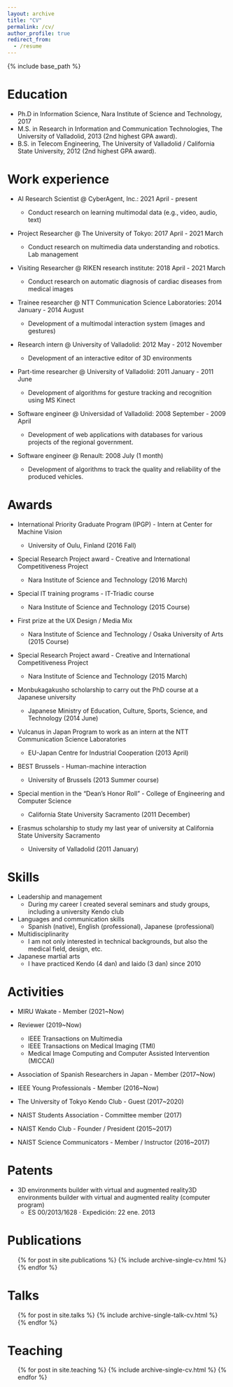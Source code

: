 ```yaml
---
layout: archive
title: "CV"
permalink: /cv/
author_profile: true
redirect_from:
  - /resume
---
```


{% include base_path %}

Education
======
* Ph.D in Information Science, Nara Institute of Science and Technology, 2017
* M.S. in Research in Information and Communication Technologies, The University of Valladolid, 2013 (2nd highest GPA award).
* B.S. in Telecom Engineering, The University of Valladolid / California State University, 2012 (2nd highest GPA award).

Work experience
======
* AI Research Scientist @ CyberAgent, Inc.: 2021 April - present
  * Conduct research on learning multimodal data (e.g., video, audio, text)

* Project Researcher @ The University of Tokyo: 2017 April - 2021 March
  * Conduct research on multimedia data understanding and robotics. Lab management

* Visiting Researcher @ RIKEN research institute: 2018 April - 2021 March
  * Conduct research on automatic diagnosis of cardiac diseases from medical images

* Trainee researcher @ NTT Communication Science Laboratories: 2014 January - 2014 August
  * Development of a multimodal interaction system (images and gestures)

* Research intern @ University of Valladolid: 2012 May - 2012 November
  * Development of an interactive editor of 3D environments

* Part-time researcher @ University of Valladolid: 2011 January - 2011 June
  * Development of algorithms for gesture tracking and recognition using MS Kinect

* Software engineer @ Universidad of Valladolid: 2008 September - 2009 April
  * Development of web applications with databases for various projects of the regional government.

* Software engineer @ Renault: 2008 July (1 month)
  * Development of algorithms to track the quality and reliability of the produced vehicles.

Awards
======
* International Priority Graduate Program (IPGP) - Intern at Center for Machine Vision
  * University of Oulu, Finland (2016 Fall)

* Special Research Project award - Creative and International Competitiveness Project
  * Nara Institute of Science and Technology (2016 March)

* Special lT training programs - IT-Triadic course
  * Nara Institute of Science and Technology (2015 Course)

* First prize at the UX Design / Media Mix
  * Nara Institute of Science and Technology / Osaka University of Arts (2015 Course)

* Special Research Project award - Creative and International Competitiveness Project
  * Nara Institute of Science and Technology (2015 March)

* Monbukagakusho scholarship to carry out the PhD course at a Japanese university
  * Japanese Ministry of Education, Culture, Sports, Science, and Technology (2014 June)

* Vulcanus in Japan Program to work as an intern at the NTT Communication Science Laboratories
  * EU-Japan Centre for Industrial Cooperation (2013 April)

* BEST Brussels - Human-machine interaction
  * University of Brussels (2013 Summer course)

* Special mention in the “Dean’s Honor Roll” - College of Engineering and Computer Science
  * California State University Sacramento (2011 December)

* Erasmus scholarship to study my last year of university at California State University Sacramento
  * University of Valladolid (2011 January)

Skills
======
* Leadership and management
  * During my career I created several seminars and study groups, including a university Kendo club
* Languages and communication skills
  * Spanish (native), English (professional), Japanese (professional)
* Multidisciplinarity
  * I am not only interested in technical backgrounds, but also the medical field, design, etc.
* Japanese martial arts
  * I have practiced Kendo (4 dan) and Iaido (3 dan) since 2010

Activities
======
* MIRU Wakate - Member (2021~Now)

* Reviewer (2019~Now)
  * IEEE Transactions on Multimedia
  * IEEE Transactions on Medical Imaging (TMI)
  * Medical Image Computing and Computer Assisted Intervention (MICCAI)

* Association of Spanish Researchers in Japan - Member (2017~Now)

* IEEE Young Professionals - Member (2016~Now)

* The University of Tokyo Kendo Club - Guest (2017~2020)

* NAIST Students Association - Committee member (2017)

* NAIST Kendo Club - Founder / President (2015~2017)

* NAIST Science Communicators - Member / Instructor (2016~2017)

Patents
======
* 3D environments builder with virtual and augmented reality3D environments builder with virtual and augmented reality (computer program)
  * ES 00/2013/1628 · Expedición: 22 ene. 2013

Publications
======
  <ul>{% for post in site.publications %}
    {% include archive-single-cv.html %}
  {% endfor %}</ul>
  
Talks
======
  <ul>{% for post in site.talks %}
    {% include archive-single-talk-cv.html %}
  {% endfor %}</ul>
  
Teaching
======
  <ul>{% for post in site.teaching %}
    {% include archive-single-cv.html %}
  {% endfor %}</ul>
